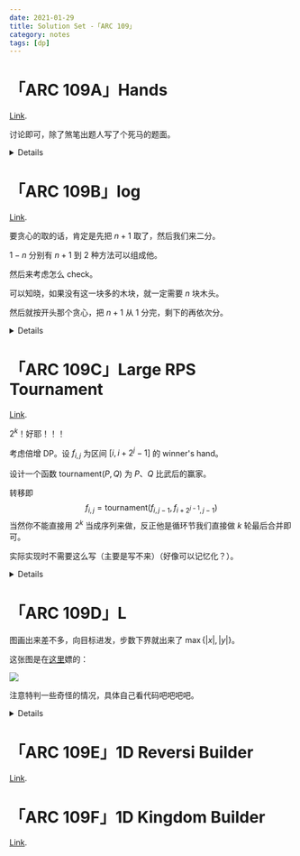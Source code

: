 ```yaml
---
date: 2021-01-29
title: Solution Set -「ARC 109」
category: notes
tags: [dp]
---
```


# 「ARC 109A」Hands

[Link](https://atcoder.jp/contests/arc109/tasks/arc109_a).

讨论即可，除了煞笔出题人写了个死马的题面。

<details>


```cpp
#include<cstdio>
#include<algorithm>
using namespace std;
int a,b,x,y,ans;
int main()
{
	scanf("%d%d%d%d",&a,&b,&x,&y);
	if(a>b)	printf("%d\n",min(x<<1,y)*max(0,abs(a-b)-1)+x);
	else	printf("%d\n",min(x<<1,y)*max(0,abs(a-b))+x);
	return 0;
}
```

</details>

# 「ARC 109B」log

[Link](https://atcoder.jp/contests/arc109/tasks/arc109_b).

要贪心的取的话，肯定是先把 $n+1$ 取了，然后我们来二分。

$1-n$ 分别有 $n+1$ 到 $2$ 种方法可以组成他。

然后来考虑怎么 check。

可以知晓，如果没有这一块多的木块，就一定需要 $n$ 块木头。

然后就按开头那个贪心，把 $n+1$ 从 $1$ 分完，剩下的再依次分。

<details>


```cpp
#include<cstdio>
unsigned long long n;
bool check(unsigned long long x)
{
	return (x*(x+1)>>1)<=n+1;
}
unsigned long long search(unsigned long long l,unsigned long long r)
{
	unsigned long long res=0;
	while(l<=r)
	{
		unsigned long long mid=(l+r)>>1;
		if(check(mid))
		{
			l=mid+1;
			res=n-mid+1;
		}
		else	r=mid-1;
	}
	return res;
}
int main()
{
	scanf("%llu",&n);
	printf("%llu\n",search(1,2e9));
	return 0;
}
```

</details>

# 「ARC 109C」Large RPS Tournament

[Link](https://atcoder.jp/contests/arc109/tasks/arc109_c?lang=en).

$2^{k}$！好耶！！！

考虑倍增 DP。设 $f_{i,j}$ 为区间 $[i,i+2^{j}-1]$ 的 winner's hand。

设计一个函数 $\text{tournament}(P,Q)$ 为 $P$、$Q$ 比武后的赢家。

转移即
$$
f_{i,j}=\text{tournament}(f_{i,j-1},f_{i+2^{j-1},j-1})
$$
当然你不能直接用 $2^{k}$ 当成序列来做，反正他是循环节我们直接做 $k$ 轮最后合并即可。

实际实现时不需要这么写（主要是写不来）（好像可以记忆化？）。

<details>


```cpp
#include<string>
#include<cstdio>
#include<cstring>
#include<iostream>
using namespace std;
string s;
int n,k;
char tour(char one,char ano)
{
	if(one=='R')
	{
		if(ano=='R')	return 'R';
		else if(ano=='P')	return 'P';
		else	return 'R';
	}
	else if(one=='P')
	{
		if(ano=='R')	return 'P';
		else if(ano=='P')	return 'P';
		else	return 'S';
	}
	else
	{
		if(ano=='R')	return 'R';
		else if(ano=='P')	return 'S';
		else	return 'S';
	}
}
int main()
{
	scanf("%d%d",&n,&k);
	cin>>s;
	while(k--)
	{
		string tmp=s+s;
		for(int i=0;i<n;++i)	s[i]=tour(tmp[i<<1],tmp[i<<1|1]);
	}
	printf("%c\n",s[0]);
	return 0;
}
```

</details>

# 「ARC 109D」L

图画出来差不多，向目标进发，步数下界就出来了 $\max\{|x|,|y|\}$。

这张图是在[这里](https://www.cnblogs.com/gmh77/archive/2004/01/13/14083072.html)嫖的：

![](https://img2020.cnblogs.com/blog/1785205/202012/1785205-20201203205335125-902321676.png)

注意特判一些奇怪的情况，具体自己看代码吧吧吧吧。

<details>


```cpp
#include<cstdio>
#include<algorithm>
using namespace std;
int t,onex,oney,anox,anoy,exx,exy,finalx,finaly;
int main()
{
	scanf("%d",&t);
	while(t--)
	{
		scanf("%d%d%d%d%d%d",&onex,&oney,&anox,&anoy,&exx,&exy);
		finalx=min(onex,min(anox,exx));
		finaly=min(oney,min(anoy,exy));
		finalx=(finalx<<1)+(finalx!=onex)+(finalx!=anox)+(finalx!=exx)-1;
		finaly=(finaly<<1)+(finaly!=oney)+(finaly!=anoy)+(finaly!=exy)-1;
		printf("%d\n",max(abs(finalx),abs(finaly))+((finalx==finaly)&&(finalx>1||finalx<0)));
	}
	return 0;
}
```

</details>

# 「ARC 109E」1D Reversi Builder

[Link](https://atcoder.jp/contests/arc109/tasks/arc109_e?lang=en).

# 「ARC 109F」1D Kingdom Builder

[Link](https://atcoder.jp/contests/arc109/tasks/arc109_f?lang=en).
    